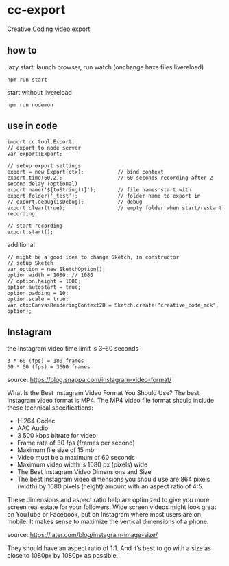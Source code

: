 # cc-export
Creative Coding video export


## how to

lazy start: launch browser, run watch (onchange haxe files livereload)
```
npm run start
```

start without livereload
```
npm run nodemon
```



## use in code

```
import cc.tool.Export;
// export to node server
var export:Export;

// setup export settings
export = new Export(ctx); 			// bind context
export.time(60,2);					// 60 seconds recording after 2 second delay (optional)
export.name('${toString()}');		// file names start with
export.folder('_test');				// folder name to export in
// export.debug(isDebug);			// debug
export.clear(true);					// empty folder when start/restart recording

// start recording
export.start();
```

additional
```
// might be a good idea to change Sketch, in constructor
// setup Sketch
var option = new SketchOption();
option.width = 1080; // 1080
// option.height = 1000;
option.autostart = true;
option.padding = 10;
option.scale = true;
var ctx:CanvasRenderingContext2D = Sketch.create("creative_code_mck", option);

```


## Instagram

the Instagram video time limit is 3–60 seconds

```
3 * 60 (fps) = 180 frames
60 * 60 (fps) = 3600 frames
```



source: <https://blog.snappa.com/instagram-video-format/>

What Is the Best Instagram Video Format You Should Use?
The best Instagram video format is MP4. The MP4 video file format should include these technical specifications:

- H.264 Codec
- AAC Audio
- 3 500 kbps bitrate for video
- Frame rate of 30 fps (frames per second)
- Maximum file size of 15 mb
- Video must be a maximum of 60 seconds
- Maximum video width is 1080 px (pixels) wide
- The Best Instagram Video Dimensions and Size
- The best Instagram video dimensions you should use are 864 pixels (width) by 1080 pixels (height) amount with an aspect ratio of 4:5.

These dimensions and aspect ratio help are optimized to give you more screen real estate for your followers. Wide screen videos might look great on YouTube or Facebook, but on Instagram where most users are on mobile. It makes sense to maximize the vertical dimensions of a phone.


source: <https://later.com/blog/instagram-image-size/>

They should have an aspect ratio of 1:1. And it’s best to go with a size as close to 1080px by 1080px as possible.